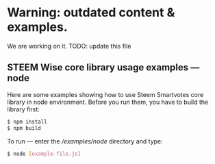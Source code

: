 # Warning: outdated content & examples.

We are working on it.
TODO: update this file


## STEEM Wise core library usage examples — node

Here are some examples showing how to use Steem Smartvotes core library in node environment. Before you run them, you have to build the library first:

```bash
$ npm install
$ npm build
```

To run — enter the */examples/node* directory and type:

```bash
$ node [example-file.js]
```
